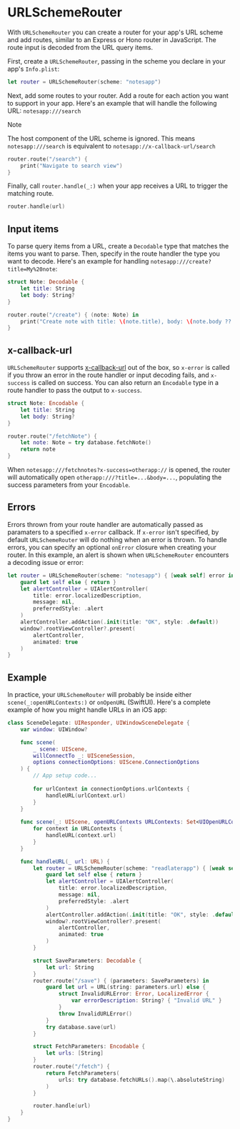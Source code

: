 # URLSchemeRouter

With `URLSchemeRouter` you can create a router for your app's URL scheme and add routes, similar to an Express or Hono router in JavaScript. The route input is decoded from the URL query items.

First, create a `URLSchemeRouter`, passing in the scheme you declare in your app's `Info.plist`:

```swift
let router = URLSchemeRouter(scheme: "notesapp")
```

Next, add some routes to your router. Add a route for each action you want to support in your app. Here's an example that will handle the following URL: `notesapp:///search`

> [!NOTE]
> The host component of the URL scheme is ignored. This means `notesapp:///search` is equivalent to `notesapp://x-callback-url/search`

```swift
router.route("/search") {
    print("Navigate to search view")
}
```

Finally, call `router.handle(_:)` when your app receives a URL to trigger the matching route.

```swift
router.handle(url)
```

## Input items

To parse query items from a URL, create a `Decodable` type that matches the items you want to parse. Then, specify in the route handler the type you want to decode. Here's an example for handling `notesapp:///create?title=My%20note`:

```swift
struct Note: Decodable {
    let title: String
    let body: String?
}

router.route("/create") { (note: Note) in
    print("Create note with title: \(note.title), body: \(note.body ?? "empty")")
}
```

## x-callback-url

`URLSchemeRouter` supports [x-callback-url](https://x-callback-url.com/) out of the box, so `x-error` is called if you throw an error in the route handler or input decoding fails, and `x-success` is called on success. You can also return an `Encodable` type in a route handler to pass the output to `x-success`.  

```swift
struct Note: Encodable {
    let title: String
    let body: String?
}

router.route("/fetchNote") {
    let note: Note = try database.fetchNote()
    return note
}
```

When `notesapp:///fetchnotes?x-success=otherapp://` is opened, the router will automatically open `otherapp:///?title=...&body=...`, populating the success parameters from your `Encodable`.

## Errors

Errors thrown from your route handler are automatically passed as paramaters to a specified `x-error` callback. If `x-error` isn't specified, by default `URLSchemeRouter` will do nothing when an error is thrown. To handle errors, you can specify an optional `onError` closure when creating your router. In this example, an alert is shown when `URLSchemeRouter` encounters a decoding issue or error:

```swift
let router = URLSchemeRouter(scheme: "notesapp") { [weak self] error in
    guard let self else { return }
    let alertController = UIAlertController(
        title: error.localizedDescription,
        message: nil,
        preferredStyle: .alert
    )
    alertController.addAction(.init(title: "OK", style: .default))
    window?.rootViewController?.present(
        alertController,
        animated: true
    )
}
```

## Example

In practice, your `URLSchemeRouter` will probably be inside either `scene(_:openURLContexts:)` or `onOpenURL` (SwiftUI). Here's a complete example of how you might handle URLs in an iOS app:

```swift
class SceneDelegate: UIResponder, UIWindowSceneDelegate {
    var window: UIWindow?

    func scene(
        _ scene: UIScene,
        willConnectTo _: UISceneSession,
        options connectionOptions: UIScene.ConnectionOptions
    ) {
        // App setup code...
    
        for urlContext in connectionOptions.urlContexts {
            handleURL(urlContext.url)
        }
    }
    
    func scene(_: UIScene, openURLContexts URLContexts: Set<UIOpenURLContext>) {
        for context in URLContexts {
            handleURL(context.url)
        }
    }

    func handleURL(_ url: URL) {
        let router = URLSchemeRouter(scheme: "readlaterapp") { [weak self] error in
            guard let self else { return }
            let alertController = UIAlertController(
                title: error.localizedDescription,
                message: nil,
                preferredStyle: .alert
            )
            alertController.addAction(.init(title: "OK", style: .default))
            window?.rootViewController?.present(
                alertController,
                animated: true
            )
        }

        struct SaveParameters: Decodable {
            let url: String
        }
        router.route("/save") { (parameters: SaveParameters) in
            guard let url = URL(string: parameters.url) else {
                struct InvalidURLError: Error, LocalizedError {
                    var errorDescription: String? { "Invalid URL" }
                }
                throw InvalidURLError()
            }
            try database.save(url)
        }

        struct FetchParameters: Encodable {
            let urls: [String]
        }
        router.route("/fetch") {
            return FetchParameters(
                urls: try database.fetchURLs().map(\.absoluteString)
            )
        }

        router.handle(url)
    }
}

```

